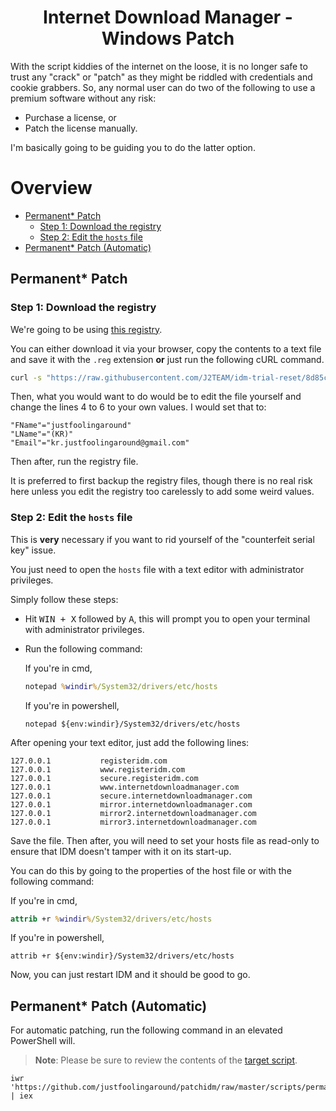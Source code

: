 <h1 align="center">Internet Download Manager - Windows Patch</h1>

With the script kiddies of the internet on the loose, it is no longer safe to trust any "crack" or "patch" as they might be riddled with credentials and cookie grabbers. So, any normal user can do two of the following to use a premium software without any risk:
    
- Purchase a license, or
- Patch the license manually.

I'm basically going to be guiding you to do the latter option.

# Overview
- [Permanent* Patch](#permanent-patch)
   - [Step 1: Download the registry](#step-1-download-the-registry)
   - [Step 2: Edit the `hosts` file](#step-2-edit-the-hosts-file)
- [Permanent* Patch (Automatic)](#permanent-patch-automatic)

## Permanent* Patch

### Step 1: Download the registry

We're going to be using [this registry](https://raw.githubusercontent.com/J2TEAM/idm-trial-reset/8d85c475094c5b941ab917e2b6e5732e72076f1c/src/idm_reg.reg).

You can either download it via your browser, copy the contents to a text file and save it with the `.reg` extension **or** just run the following cURL command.

```sh
curl -s "https://raw.githubusercontent.com/J2TEAM/idm-trial-reset/8d85c475094c5b941ab917e2b6e5732e72076f1c/src/idm_reg.reg" -o "idm_reg.reg"
```

Then, what you would want to do would be to edit the file yourself and change the lines 4 to 6 to your own values. I would set that to:

```
"FName"="justfoolingaround"
"LName"="(KR)"
"Email"="kr.justfoolingaround@gmail.com"
```

Then after, run the registry file. 

It is preferred to first backup the registry files, though there is no real risk here unless you edit the registry too carelessly to add some weird values.

### Step 2: Edit the `hosts` file

This is **very** necessary if you want to rid yourself of the "counterfeit serial key" issue.

You just need to open the `hosts` file with a text editor with administrator privileges.

Simply follow these steps:

- Hit <kbd>WIN + X</kbd> followed by <kbd>A</kbd>, this will prompt you to open your terminal with administrator privileges.
- Run the following command:

    If you're in cmd,

    ```cmd
    notepad %windir%/System32/drivers/etc/hosts
    ```

    If you're in powershell,

    ```pwsh
    notepad ${env:windir}/System32/drivers/etc/hosts
    ```

After opening your text editor, just add the following lines:

```
127.0.0.1           registeridm.com
127.0.0.1           www.registeridm.com
127.0.0.1           secure.registeridm.com
127.0.0.1           www.internetdownloadmanager.com
127.0.0.1           secure.internetdownloadmanager.com
127.0.0.1           mirror.internetdownloadmanager.com
127.0.0.1           mirror2.internetdownloadmanager.com
127.0.0.1           mirror3.internetdownloadmanager.com
```

Save the file. Then after, you will need to set your hosts file as read-only to ensure that IDM doesn't tamper with it on its start-up.

You can do this by going to the properties of the host file or with the following command:

If you're in cmd,

```cmd
attrib +r %windir%/System32/drivers/etc/hosts
```

If you're in powershell,

```pwsh
attrib +r ${env:windir}/System32/drivers/etc/hosts
```

Now, you can just restart IDM and it should be good to go.
## Permanent* Patch (Automatic)

For automatic patching, run the following command in an elevated PowerShell will. 

>  **Note**: Please be sure to review the contents of the [target script](./scripts/permanent_patch.ps1).

```pwsh
iwr 'https://github.com/justfoolingaround/patchidm/raw/master/scripts/permanent_patch.ps1' | iex
```
